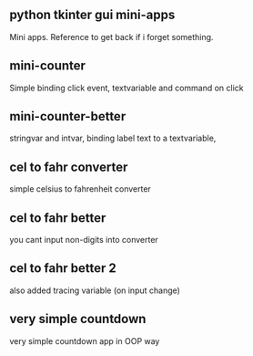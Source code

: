 ## python tkinter gui mini-apps
Mini apps. Reference to get back if i forget something.

## mini-counter
Simple binding click event, textvariable and command on click

## mini-counter-better
stringvar and intvar, binding label text to a textvariable,

## cel to fahr converter
simple celsius to fahrenheit converter

## cel to fahr better
you cant input non-digits into converter

## cel to fahr better 2
also added tracing variable (on input change)

## very simple countdown
very simple countdown app in OOP way